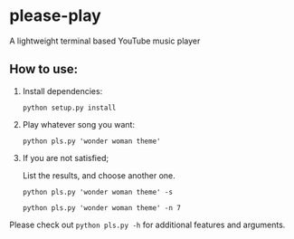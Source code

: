# please-play
A lightweight terminal based YouTube music player

## How to use:

1. Install dependencies:

    ```python setup.py install```

2. Play whatever song you want:

    ```python pls.py 'wonder woman theme'```
    
3. If you are not satisfied;

    List the results, and choose another one.

    ```python pls.py 'wonder woman theme' -s```

    ```python pls.py 'wonder woman theme' -n 7```
    
Please check out ```python pls.py -h``` for additional features and arguments.
